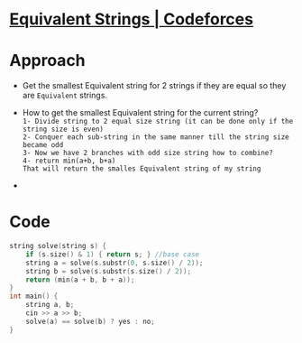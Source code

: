 # [Equivalent Strings | Codeforces](https://codeforces.com/contest/559/problem/B)

# Approach 
- Get the smallest Equivalent string for 2 strings if they are equal so they are `Equivalent` strings.
- How to get the smallest Equivalent string for the current string? <br>
`1- Divide string to 2 equal size string (it can be done only if the string size is even)` <br>
`2- Conquer each sub-string in the same manner till the string size became odd` <br>
`3- Now we have 2 branches with odd size string how to combine?` <br>
`4- return min(a+b, b+a)`<br>
`That will return the smalles Equivalent string of my string`

- 

# Code
```cpp
string solve(string s) {
    if (s.size() & 1) { return s; } //base case 
    string a = solve(s.substr(0, s.size() / 2)); 
    string b = solve(s.substr(s.size() / 2));
    return (min(a + b, b + a));
}
int main() {
    string a, b; 
    cin >> a >> b;  
    solve(a) == solve(b) ? yes : no;
}
```
